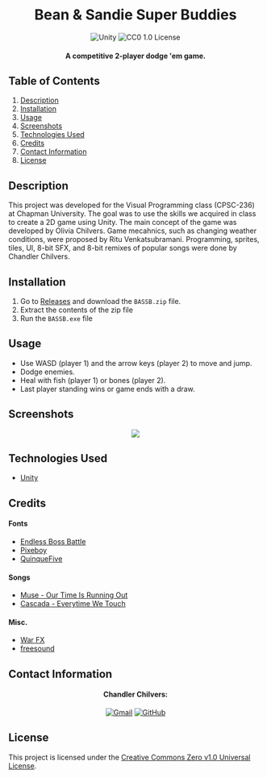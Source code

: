 <h1 align="center">
  Bean & Sandie Super Buddies
</h1>

<p align="center">
  <img src="https://img.shields.io/badge/Unity-FFFFFF.svg?style=for-the-badge&logo=Unity&logoColor=black" alt="Unity">
  <img src="https://img.shields.io/badge/License-CC0 1.0-lightgrey.svg?style=for-the-badge" alt="CC0 1.0 License">
</p>

<h4 align="center">A competitive 2-player dodge 'em game.</h4>

## Table of Contents
1. [Description](#description)
2. [Installation](#installation)
3. [Usage](#usage)
4. [Screenshots](#screenshots)
5. [Technologies Used](#technologies-used)
6. [Credits](#credits)
7. [Contact Information](#contact-information)
8. [License](#license)

## Description
This project was developed for the Visual Programming class (CPSC-236) at Chapman University. The goal was to use the skills we acquired in class to create a 2D game using Unity. The main concept of the game was developed by Olivia Chilvers. Game mecahnics, such as changing weather conditions, were proposed by Ritu Venkatsubramani. Programming, sprites, tiles, UI, 8-bit SFX, and 8-bit remixes of popular songs were done by Chandler Chilvers.

## Installation
1. Go to [Releases](https://github.com/cwchilvers/Bean-and-Sandie-Super-Buddies/releases) and download the `BASSB.zip` file.
3. Extract the contents of the zip file
4. Run the `BASSB.exe` file

## Usage
- Use WASD (player 1) and the arrow keys (player 2) to move and jump.
- Dodge enemies.
- Heal with fish (player 1) or bones (player 2).
- Last player standing wins or game ends with a draw.

## Screenshots
<p align="center">
  <img src="https://github.com/cwchilvers/Boll-a-Rall/assets/59628271/0086910d-a2cb-4413-9e6a-624785b11628">
</p>

## Technologies Used
* [Unity](https://unity.com/)

## Credits
#### Fonts
* [Endless Boss Battle](https://www.dafont.com/endless-boss-battle.font)
* [Pixeboy](https://www.dafont.com/pixeboy.font)
* [QuinqueFive](https://www.dafont.com/quinquefive.font)

#### Songs
* [Muse - Our Time Is Running Out](https://www.youtube.com/watch?v=O2IuJPh6h_A)
* [Cascada - Everytime We Touch](https://www.youtube.com/watch?v=4G6QDNC4jPs)

#### Misc.
* [War FX](https://assetstore.unity.com/packages/vfx/particles/war-fx-5669)
* [freesound](https://freesound.org/)

## Contact Information
<h4 align="center">Chandler Chilvers:</h4>
<p align="center">
    <a href="mailto:cwchilvers@gmail.com"><img src="https://img.shields.io/badge/Gmail-D14836?style=for-the-badge&logo=gmail&logoColor=white" alt="Gmail"></a>
    <a href="https://github.com/cwchilvers"><img src="https://img.shields.io/badge/GitHub-181717.svg?style=for-the-badge&logo=GitHub&logoColor=white" alt="GitHub"></a>
</p>

## License
This project is licensed under the [Creative Commons Zero v1.0 Universal License](https://creativecommons.org/publicdomain/zero/1.0/).
